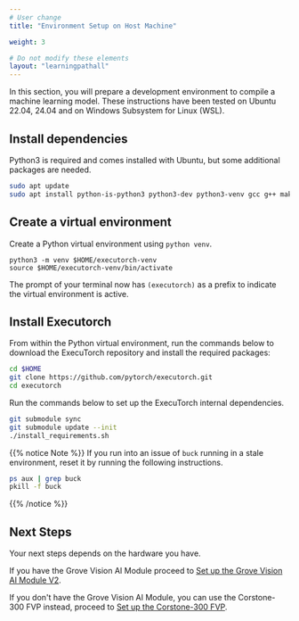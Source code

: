 ```yaml
---
# User change
title: "Environment Setup on Host Machine"

weight: 3

# Do not modify these elements
layout: "learningpathall"
---
```


In this section, you will prepare a development environment to compile a machine learning model. These instructions have been tested on Ubuntu 22.04, 24.04 and on Windows Subsystem for Linux (WSL).

## Install dependencies

Python3 is required and comes installed with Ubuntu, but some additional packages are needed.

```bash
sudo apt update
sudo apt install python-is-python3 python3-dev python3-venv gcc g++ make -y
```

## Create a virtual environment

Create a Python virtual environment using `python venv`.

```console
python3 -m venv $HOME/executorch-venv
source $HOME/executorch-venv/bin/activate
```
The prompt of your terminal now has `(executorch)` as a prefix to indicate the virtual environment is active.


## Install Executorch

From within the Python virtual environment, run the commands below to download the ExecuTorch repository and install the required packages:

``` bash
cd $HOME
git clone https://github.com/pytorch/executorch.git
cd executorch
```

Run the commands below to set up the ExecuTorch internal dependencies.

```bash
git submodule sync
git submodule update --init
./install_requirements.sh
```

{{% notice Note %}}
If you run into an issue of `buck` running in a stale environment, reset it by running the following instructions.

```bash
ps aux | grep buck
pkill -f buck
```
{{% /notice %}}

## Next Steps

Your next steps depends on the hardware you have. 

If you have the Grove Vision AI Module proceed to [Set up the Grove Vision AI Module V2](/learning-paths/embedded-and-microcontrollers/introduction-to-tinyml-on-arm/setup-7-grove/).

If you don't have the Grove Vision AI Module, you can use the Corstone-300 FVP instead, proceed to [Set up the Corstone-300 FVP](/learning-paths/microcontrollers/introduction-to-tinyml-on-arm/env-setup-6-fvp/).
